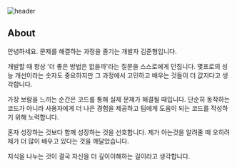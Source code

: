 ![header](https://capsule-render.vercel.app/api?type=Speech&color=auto&height=300&section=header&text=JUNHYEONG'S%20Github&fontSize=80)
## About
안녕하세요. 문제를 해결하는 과정을 즐기는 개발자 김준형입니다.

개발할 때 항상 '더 좋은 방법은 없을까'라는 질문을 스스로에게 던집니다. 몇프로의 성능 개선이라는 숫자도 중요하지만 그 과정에서 고민하고 배우는 것들이 더 값지다고 생각합니다.

가장 보람을 느끼는 순간은 코드를 통해 실제 문제가 해결될 때입니다. 단순히 동작하는 코드가 아니라 사용자에게 더 나은 경험을 제공하고 팀에게 도움이 되는 코드를 작성하기 위해 노력합니다.

혼자 성장하는 것보다 함께 성장하는 것을 선호합니다. 제가 아는것을 알려줄 때 오히려 제가 더 많이 배우고 있다는 것을 깨달았습니다. 

지식을 나누는 것이 결국 자신을 더 깊이이해하는 길이라고 생각합니다.
<!--
## Status

<p align="center">
  <img src="https://github-readme-stats.vercel.app/api?username=kjunh972&show_icons=true&theme=catppuccin_latte" /> &nbsp
  <img src="https://github-readme-stats.vercel.app/api/top-langs/?username=kjunh972&layout=compact" />
</p>
-->
